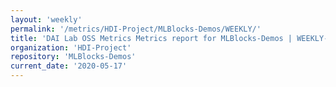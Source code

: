 ```yaml
---
layout: 'weekly'
permalink: '/metrics/HDI-Project/MLBlocks-Demos/WEEKLY/'
title: 'DAI Lab OSS Metrics Metrics report for MLBlocks-Demos | WEEKLY-REPORT-2020-05-17'
organization: 'HDI-Project'
repository: 'MLBlocks-Demos'
current_date: '2020-05-17'
---
```

